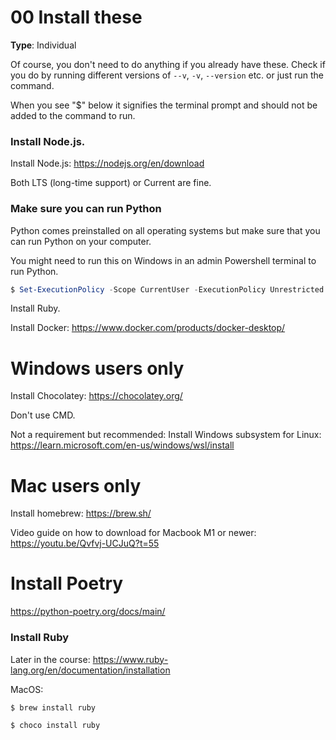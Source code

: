 # 00 Install these

**Type**: Individual

Of course, you don't need to do anything if you already have these. Check if you do by running different versions of `--v`, `-v`, `--version` etc. or just run the command. 

When you see "$" below it signifies the terminal prompt and should not be added to the command to run. 

### Install Node.js. 

Install Node.js: https://nodejs.org/en/download

Both LTS (long-time support) or Current are fine. 

### Make sure you can run Python

Python comes preinstalled on all operating systems but make sure that you can run Python on your computer. 

You might need to run this on Windows in an admin Powershell terminal to run Python. 

```powershell
$ Set-ExecutionPolicy -Scope CurrentUser -ExecutionPolicy Unrestricted
```

Install Ruby. 

Install Docker: https://www.docker.com/products/docker-desktop/

# Windows users only

Install Chocolatey: https://chocolatey.org/

Don't use CMD. 

Not a requirement but recommended: Install Windows subsystem for Linux: https://learn.microsoft.com/en-us/windows/wsl/install

# Mac users only

Install homebrew: https://brew.sh/

Video guide on how to download for Macbook M1 or newer: https://youtu.be/Qvfvj-UCJuQ?t=55

# Install Poetry

https://python-poetry.org/docs/main/


### Install Ruby

Later in the course: https://www.ruby-lang.org/en/documentation/installation

MacOS: 

```bash
$ brew install ruby
```

```powershell
$ choco install ruby
```